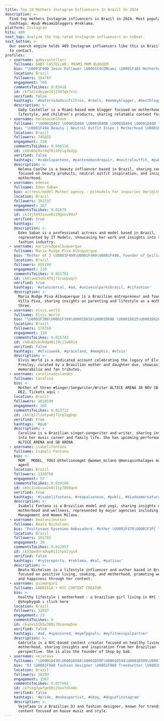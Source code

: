 ```yaml
---
title: Top 10 Mothers Instagram Influencers In Brazil In 2024
description: >-
  Find top mothers Instagram influencers in Brazil in 2024. Most popular
  hashtags: #pub #miamibloggers #reklama.
platform: Instagram
hits: 409
text_top: Analyze the top-rated Instagram influencers on inBeat.
text_bottom: >-
  Our search engine holds 409 Instagram influencers like this in Brazil for you
  to contact.
profiles:
  - username: gabycastellarr
    fullname: GABY CASTELLAR✨ MIAMI MOM BLOGGER
    bio: "\U0001F90D Jesus Follower \U0001F4CDMiami \U0001F3A5 Motherhood | Lifestyle | Cajitas para niños ✨\U0001F381 \U0001F48C gabycastellarc@gmail.com ✨ Tiktok 190K \U0001F495@socialthinkclub @madresincreibles"
    location: Brazil
    followers: 184787
    engagement: 760
    commentsToLikes: 0.03418
    id: ckf5nlxdeyqe10j2347gk7vvi
    verified: false
    hashtags: '#maternidadsinfiltros, #reels, #mommyblogger, #bestblogger'
    description: >-
      Gaby Castellar is a Miami-based mom blogger focused on motherhood,
      lifestyle, and children’s products, sharing relatable content for parents.
  - username: helenacoelhooo
    fullname: "\U0001D407 \U0001D404 \U0001D40B \U0001D404 \U0001D40D \U0001D400  \U0001D402 \U0001D40E \U0001D404 \U0001D40B \U0001D407 \U0001D40E"
    bio: "\U0001F484 Beauty | Neutral Outfit Inspo | Motherhood \U0001F4CD Lisboa, Portugal \U0001F48C lenacoelho.o@gmail.com"
    location: Brazil
    followers: 745835
    engagement: 334
    commentsToLikes: 0.006516
    id: ck0u0az0ut4qf0i19ylg3kdyp
    verified: false
    hashtags: '#cabelopantene, #pantenebondrepair, #neutraloutfit, #pub'
    description: >-
      Helena Coelho is a beauty influencer based in Brazil, sharing content
      focused on beauty products, neutral outfit inspiration, and insights on
      motherhood.
  - username: edense
    fullname: Eden Saban
    bio: actress/model Mother agency - @itmodels For inquiries Omri@itmodels.co.il
    location: Brazil
    followers: 101537
    engagement: 167
    commentsToLikes: 0.01879
    id: ck14j5893ioue0i19geov09a7
    verified: true
    hashtags: ''
    description: >-
      Eden Saban is a professional actress and model based in Brazil,
      represented by IT Models, showcasing her work and insights into the
      fashion industry.
  - username: mariarudgealbuquerque
    fullname: Maria Rudge Piva Albuquerque
    bio: "Mother of 3 \U0001F499\U0001F499\U0001F496. Founder of @villapiva."
    location: Brazil
    followers: 655198
    engagement: 110
    commentsToLikes: 0.021781
    id: ck6tywz3s6c4f0j71cuopwqct
    verified: true
    hashtags: '#atuniversal, #ad, #univesalparksbrasil, #cjfashion'
    description: >-
      Maria Rudge Piva Albuquerque is a Brazilian entrepreneur and founder of
      Villa Piva, sharing insights on parenting and lifestyle as a mother of
      three.
  - username: elvis.world
    fullname: Elvis World
    bio: "\U0001F3B6\U0001F399\U0001D610\U0001D60E \U0001D625\U0001D626\U0001D625\U0001D62A\U0001D624\U0001D622\U0001D635\U0001D626\U0001D625 \U0001D635\U0001D630 \U0001D635\U0001D629\U0001D626 \U0001D612\U0001D62A\U0001D62F\U0001D628 \U0001D630\U0001D627 \U0001D619\U0001D630\U0001D624\U0001D62C'\U0001D62F'\U0001D619\U0001D630\U0001D62D\U0001D62D \"\U0001D403\U0001D428 \U0001D42C\U0001D428\U0001D426\U0001D41E\U0001D42D\U0001D421\U0001D422\U0001D427\U0001D420 \U0001D430\U0001D428\U0001D42B\U0001D42D\U0001D421 \U0001D42B\U0001D41E\U0001D426\U0001D41E\U0001D426\U0001D41B\U0001D41E\U0001D42B\U0001D422\U0001D427\U0001D420\" Account run by a Brazilian mother and daughter \U0001F1E7\U0001F1F7"
    location: Brazil
    followers: 176769
    engagement: 110
    commentsToLikes: 0.015742
    id: ck0u82ukv6dq00i19cj1w6014
    verified: false
    hashtags: '#elvisweek, #graceland, #memphis, #elvis'
    description: >-
      Elvis World is a dedicated account celebrating the legacy of Elvis
      Presley, curated by a Brazilian mother and daughter duo, showcasing
      memorabilia and fan tributes.
  - username: carolinadeslandes
    fullname: Carolina
    bio: >-
      Mother of three ❤️Singer/Songwriter/Writer ALTICE ARENA 30 NOV SB ARENA 7
      DEZ, Tickets aqui :
    location: Brazil
    followers: 1018199
    engagement: 165
    commentsToLikes: 0.013712
    id: ck6tq17lzotyw0j71rp1qgbqc
    verified: true
    hashtags: '#pub'
    description: >-
      Carolina is a Brazilian singer-songwriter and writer, sharing insights
      into her music career and family life. She has upcoming performances at
      ALTICE ARENA and SB ARENA.
  - username: isabelifontana
    fullname: Isabeli Fontana
    bio: >-
      MOM _ MODEL_ YOGI @thelionsmgmt @women_milano @moniquinhalages mother
      agent
    location: Brazil
    followers: 1330750
    engagement: 57
    commentsToLikes: 0.024186
    id: ck5c1cebuuw2n0i11y7008qvm
    verified: true
    hashtags: '#isabelifontana, #reapaixonese, #publi, #diadoamornatura'
    description: >-
      Isabeli Fontana is a Brazilian model and yogi, sharing insights on
      motherhood and wellness, represented by major agencies including The Lions
      Management and Women Milano.
  - username: beatanicholson
    fullname: Beata Nicholson
    bio: "Pozityvaus Gyvenimo Ambasadorė. Mother \U0001F478\U0001F3FC \U0001F9B8\U0001F466\U0001F3FB\U0001F476 author.cook #beatosvirtuvė #nuotaikosremontas #laimėsburbulas"
    location: Brazil
    followers: 191702
    engagement: 38
    commentsToLikes: 0.012857
    id: ck55pednradup0i11tpo3jgs4
    verified: false
    hashtags: '#rytoreporta, #reklama, #kal, #patisau'
    description: >-
      Beata Nicholson is a lifestyle influencer and author based in Brazil,
      focused on positive living, cooking, and motherhood, promoting well-being
      and happiness through her content.
  - username: gsimongini
    fullname: GABRIELA • NYC CONTENT CREATOR
    bio: >-
      healthy lifestyle | motherhood ♡ a brazilian girl living in NYC founder
      @shopbygab ↴ click here
    location: Brazil
    followers: 32837
    engagement: 23
    commentsToLikes: 0
    id: ckaovs52b5x300i78zavmq5ne
    verified: false
    hashtags: '#ad, #sponsored, #mymfpgoals, #myfitnesspalpartner'
    description: >-
      Gabriela is a NYC-based content creator focused on healthy living and
      motherhood, sharing insights and inspiration from her Brazilian
      perspective. She is also the founder of Shop by Gab.
  - username: vejotaaa
    fullname: "\U0001D47D\U0001D58A\U0001D58F\U0001D594\U0001D599\U0001D586\U0001F432"
    bio: "DJ \U0001F9A0 fashion designer \U0001F9A0 Trendsetter \U0001F9A0 MOTHERFUCKIN’ HOUSE \U0001F3E0 | NATAL/RN\U0001F334☀️ Contratos/Parcerias por direct \U0001F48C"
    location: Brazil
    followers: 10293
    engagement: 1567
    commentsToLikes: 0.077991
    id: ckf5sg3ywfge00j23exfd5d4n
    verified: false
    hashtags: '#pride, #makeupartist, #eboy, #dogsofinstagram'
    description: >-
      VejoTaaa is a Brazilian DJ and fashion designer, known for trendsetting
      content focused on house music and style.
---
```


